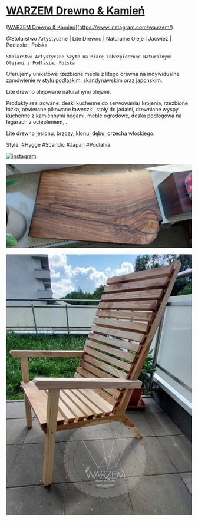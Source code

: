 # [WARZEM Drewno & Kamień](https://warzemstonewood.github.io/pl)
[[WARZEM Drewno & Kamień](https://github.com/warzemstonewood/warzemstonewood/blob/main/website-icon-transparent-background-vector-website-icon-transparent-background-vector-illustration-143534871.jpg)](https://www.instagram.com/wa.rzem/)


@Stolarstwo Artystyczne | Lite Drewno | Naturalne Oleje | Jaćwież | Podlasie | Polska 

`Stolarstwo Artystyczne Szyte na Miarę zabezpieczone Naturalnymi Olejami z Podlasia, Polska`


Oferujemy unikatowe rzeźbione meble z litego drewna na indywidualne zamówienie w stylu podlaskim, skandynawskim oraz japońskim.

Lite drewno olejowane naturalnymi olejami.

Produkty realizowane: deski kuchenne do serwowania/ krojenia, rzeźbione łóżka, otwierane pikowane ławeczki, stoły do jadalni, drewniane wyspy kuchenne z kamiennymi nogami, meble ogrodowe, deska podłogowa na legarach z ociepleniem, .

Lite drewno jesionu, brzozy, klonu, dębu, orzecha włoskiego.

Style: #Hygge #Scandic #Japan #Podlahia


[![instagram](https://img.shields.io/badge/WARZEM-0d1117?style=for-the-badge&logo=instagram&logoColor=instagram)](https://www.instagram.com/wa.rzem/)

[![board](https://github.com/warzemstonewood/pl/blob/main/20230508_143601.jpg)]([https://www.instagram.com/wa.rzem/](https://warzemstonewood.github.io/pl/deski.html))

[![chair](https://github.com/warzemstonewood/pl/blob/main/krzes%C5%82oLogo.png)]([https://www.instagram.com/wa.rzem/](https://warzemstonewood.github.io/pl/krzesla.html))

<!-- - 👋 Hi, I’m @warzemstonewood
- 👀 I’m interested in ...
- 🌱 I’m currently learning ...
- 💞️ I’m looking to collaborate on ...
- 📫 How to reach me ...


warzemstonewood/warzemstonewood is a ✨ special ✨ repository because its `README.md` (this file) appears on your GitHub profile.
You can click the Preview link to take a look at your changes.
--->
